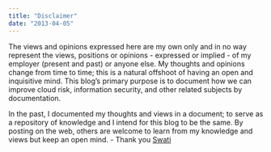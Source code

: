 ```yaml
---
title: "Disclaimer"
date: "2013-04-05"
---
```


The views and opinions expressed here are my own only and in no way represent the views, positions or opinions - expressed or implied - of my employer (present and past) or anyone else. My thoughts and opinions change from time to time; this is a natural offshoot of having an open and inquisitive mind. This blog’s primary purpose is to document how we can improve cloud risk, information security, and other related subjects by documentation.

In the past, I documented my thoughts and views in a document; to serve as a repository of knowledge and I intend for this blog to be the same. By posting on the web, others are welcome to learn from my knowledge and views but keep an open mind. - Thank you [Swati](http://improveprocess.blogspot.com/2009/08/blog-disclaimer.html)

​
